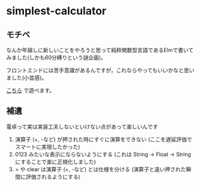 # simplest-calculator

## モチベ
なんか年越しに新しいことをやろうと思って純粋関数型言語であるElmで書いてみました(しかも60分縛りという謎企画)。


フロントエンドには苦手意識があるんですが，これならやってもいいかなと思いました(小並感)。

[こちら](https://mitawaut.github.io/simplest-calculator/) で遊べます。

## 補遺

電卓って実は実装工夫しないといけない点があって楽しいんです
1. 演算子 (+, -など) が押された時にすぐに演算をできない (ここを遅延評価でスマートに実現したかった)
2. 0123 みたいな表示にならないようにする (これは String -> Float -> String にすることで楽に正規化しました)
3. = や clear は演算子 (+, -など) とは仕様を分ける (演算子と違い押された瞬間に評価されるようにする)

